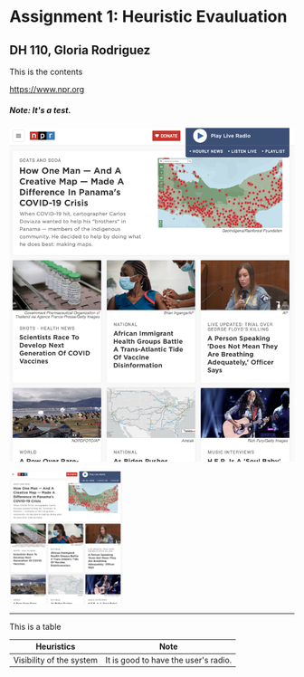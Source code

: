 # Assignment 1: Heuristic Evauluation 
## DH 110, Gloria Rodriguez 
This is the contents

https://www.npr.org

##### Note: It's a test.

![NPR](nprScreenshot.png)

<img src="./nprScreenshot.png" width ="200px">

---

This is a table

| Heuristics | Note |
| ---------- | ---| 
| Visibility of the system | It is good to have the user's radio. | 

